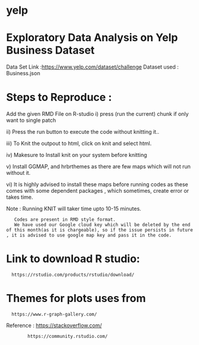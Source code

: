 # yelp

# Exploratory Data Analysis on Yelp Business Dataset

Data Set Link :https://www.yelp.com/dataset/challenge
Dataset used : Business.json

# Steps to Reproduce :

Add the given RMD File on R-studio 
i) press (run the current) chunk if only want to single patch

ii) Press the run button to execute the code without knitting it..

iii) To Knit the outpout to html, click on knit and select html.

iv) Makesure to Install knit on your system before knitting 

v) Install GGMAP, and hrbrthemes as there are few maps which will not run without it.

vi) It is highly advised to install these maps before running codes as these comes with some dependent packages , which sometimes, create error or takes time.

Note : Running KNIT will taker time upto 10-15 minutes.

       Codes are present in RMD style format.
       We have used our Google cloud key which will be deleted by the end of this month(as it is chargeable), so if the issue persists in future , it is advised to use google map key and pass it in the code.
       
# Link to download R studio: 
      https://rstudio.com/products/rstudio/download/
      
# Themes for plots uses from
      https://www.r-graph-gallery.com/
      
 Reference : https://stackoverflow.com/
 
            https://community.rstudio.com/
      




